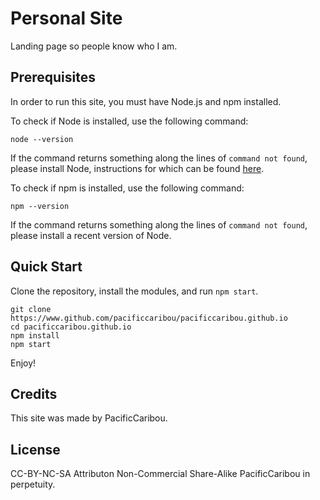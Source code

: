 # Personal Site

Landing page so people know who I am.

## Prerequisites

In order to run this site, you must have Node.js and npm installed.

To check if Node is installed, use the following command:

```
node --version
```

If the command returns something along the lines of `command not found`, please install Node, instructions for which can be found [here](https://nodejs.org/en/download/package-manager/).

To check if npm is installed, use the following command:

```
npm --version
```

If the command returns something along the lines of `command not found`, please install a recent version of Node.

## Quick Start

Clone the repository, install the modules, and run `npm start`.

```
git clone https://www.github.com/pacificcaribou/pacificcaribou.github.io
cd pacificcaribou.github.io
npm install
npm start
```

Enjoy!

## Credits

This site was made by PacificCaribou.

## License

CC-BY-NC-SA Attributon Non-Commercial Share-Alike PacificCaribou in perpetuity.

